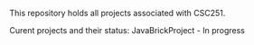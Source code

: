 This repository holds all projects associated with CSC251.

Curent projects and their status:
JavaBrickProject - In progress
